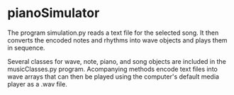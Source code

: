 # pianoSimulator
The program simulation.py reads a text file for the selected song. It then converts the encoded notes and rhythms into wave objects and plays them in sequence.

Several classes for wave, note, piano, and song objects are included in the musicClasses.py program. Acompanying methods encode text files into wave arrays that can then be played using the computer's default media player as a .wav file. 
